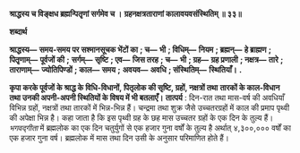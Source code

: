 **श्राद्धस्य च विङ्क्षध ब्रह्मन्पितृृणां सर्गमेव च ।** **ग्रहनक्षत्रताराणां कालावयवसंस्थितिम् ॥ ३३॥** 

**शब्दार्थ** 

**श्राद्धस्य—** **समय-समय पर सश्मानसूचक भेंटों का** **; च—** **भी** **; विधिम्—** **नियम** **; ब्रह्मन्—** **हे ब्राह्मण** **; पितृृणाम्—** **पूर्वजों की** **;** **सर्गम्—** **सृष्टि** **; एव—** **जिस तरह** **; च—** **भी** **; ग्रह—** **ग्रह प्रणाली** **; नक्षत्र—** **तारे** **; ताराणाम्—** **ज्योतिपिण्डों** **; काल—** **समय** **;** **अवयव—** **अवधि** **; संस्थितिम्—** **स्थितियाँ।** **.** 

**कृपा करके पूर्वजों के श्राद्ध के विधि-विधानों, पितृलोक की सृष्टि, ग्रहों, नक्षत्रों तथा** **तारकों के काल-विधान तथा उनकी अपनी-अपनी स्थितियों के विषय में भी बतलाएँ।** **तात्पर्य** : दिन-रात तथा मास-वर्ष की अवधियाँ विभिन्न ग्रहों, नक्षत्रों तथा तारकों में भिन्न-भिन्न हैं। चन्द्रमा तथा शुक्र जैसे उच्चतरग्रहों में काल की प्रमाप पृथ्वी की अपेक्षा भिन्न है। कहा जाता है कि इस पृथ्वी ग्रह के छह मास उच्चतर ग्रहों के एक दिन के तुल्य हैं। *भगवद्गीता* में ब्रह्मलोक का एक दिन चतुर्युगों से एक हजार गुना वर्षों के तुल्य है अर्थात् ४,३००,००० वर्षों का एक हजार गुना वर्ष। ब्रह्मलोक में मास तथा दिन उसी के अनुसार परिमाणित होते हैं।  